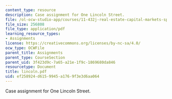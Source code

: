 ```yaml
---
content_type: resource
description: Case assignment for One Lincoln Street.
file: /ol-ocw-studio-app/courses/11-432j-real-estate-capital-markets-spring-2007/ef258924d6159945a1769f3e3d6aa064_lincoln.pdf
file_size: 256808
file_type: application/pdf
learning_resource_types:
- Assignments
license: https://creativecommons.org/licenses/by-nc-sa/4.0/
ocw_type: OCWFile
parent_title: Assignments
parent_type: CourseSection
parent_uid: 3f423d9c-7a65-a21e-1f9c-1869680da846
resourcetype: Document
title: lincoln.pdf
uid: ef258924-d615-9945-a176-9f3e3d6aa064
---
```

Case assignment for One Lincoln Street.